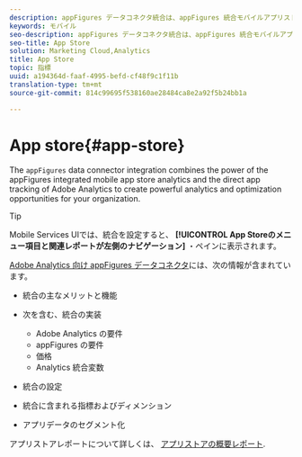 ```yaml
---
description: appFigures データコネクタ統合は、appFigures 統合モバイルアプリストア分析と、Adobe Analytics の直接のアプリ追跡機能を組み合わせることによって、組織にとって強力な分析および最適化の機会を提供します。
keywords: モバイル
seo-description: appFigures データコネクタ統合は、appFigures 統合モバイルアプリストア分析と、Adobe Analytics の直接のアプリ追跡機能を組み合わせることによって、組織にとって強力な分析および最適化の機会を提供します。
seo-title: App Store
solution: Marketing Cloud,Analytics
title: App Store
topic: 指標
uuid: a194364d-faaf-4995-befd-cf48f9c1f11b
translation-type: tm+mt
source-git-commit: 814c99695f538160ae28484ca8e2a92f5b24bb1a

---
```



# App store{#app-store}

The `appFigures` data connector integration combines the power of the appFigures integrated mobile app store analytics and the direct app tracking of Adobe Analytics to create powerful analytics and optimization opportunities for your organization.

>[!TIP]
>
>Mobile Services UIでは、統合を設定すると、 **[!UICONTROL App Storeのメニュー項目と関連レポートが左側のナビゲーション]** ・ペインに表示されます。

[Adobe Analytics 向け appFigures データコネクタ](https://marketing.adobe.com/resources/help/en_US/connectors/appfigures/)には、次の情報が含まれています。
<!--REKHA: no idea where this guide lives-->

* 統合の主なメリットと機能
* 次を含む、統合の実装

   * Adobe Analytics の要件
   * appFigures の要件
   * 価格
   * Analytics 統合変数

* 統合の設定
* 統合に含まれる指標およびディメンション
* アプリデータのセグメント化

アプリストアレポートについて詳しくは、 [アプリストアの概要レポート](/help/using/usage/c-app-store-store-performance.md).
